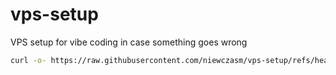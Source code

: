 # vps-setup
VPS setup for vibe coding in case something goes wrong

```sh
curl -o- https://raw.githubusercontent.com/niewczasm/vps-setup/refs/heads/main/setup.sh | bash
```

